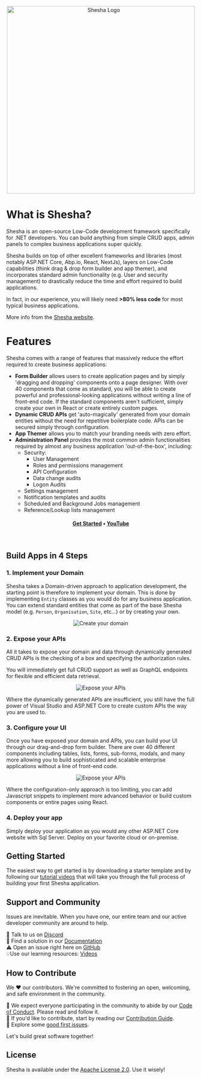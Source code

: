 <p align="center">
<a href="https://www.shesha.io?utm_source=github&utm_medium=organic&utm_campaign=readme">
  <img src="https://github.com/shesha-io/shesha-framework/blob/main/static/Shesha_Horizontal.png" alt="Shesha Logo" width="500">
</a>
</p>

# What is Shesha?
<p>Shesha is an open-source Low-Code development framework specifically for .NET developers. You can build anything from simple CRUD apps, admin panels to complex business applications super quickly.</p>

Shesha builds on top of other excellent frameworks and libraries (most notably ASP\.NET Core, Abp\.io, React, NextJs), layers on Low-Code capabilities (think drag & drop form builder and app themer), and incorporates standard admin functionality (e.g. User and security management) to drastically reduce the time and effort required to build applications.

In fact, in our experience, you will likely need **>80% less code** for most typical business applications.

More info from the [Shesha website](https://shesha.io/).

# Features

Shesha comes with a range of features that massively reduce the effort required to create business applications:
* **Form Builder** allows users to create application pages and by simply 'dragging and dropping' components onto a page designer. With over 40 components that come as standard, you will be able to create powerful and professional-looking applications without writing a line of front-end code. If the standard components aren't sufficient, simply create your own in React or create entirely custom pages.
* **Dynamic CRUD APIs** get 'auto-magically' generated from your domain entities without the need for repetitive boilerplate code. APIs can be secured simply through configuration.
* **App Themer** allows you to match your branding needs with zero effort.
* **Administration Panel** provides the most common admin functionalities required by almost any business application 'out-of-the-box', including:
  * Security:
    * User Management
    * Roles and permissions management
    * API Configuration
    * Data change audits
    * Logon Audits
  * Settings management
  * Notification templates and audits
  * Scheduled and Background Jobs management
  * Reference/Lookup lists management

<h4 align="center">
  <b><a href="https://www.shesha.io/get-started-with-shesha">Get Started</a></b>
  •
  <b><a href="https://www.youtube.com/@Shesha01">YouTube</a></b>
</h4>

<br />

## Build Apps in 4 Steps

### 1. Implement your Domain

Shesha takes a Domain-driven approach to application development, the starting point is therefore to implement your domain. This is done by implementing `Entity` classes as you would do for any business application. You can extend standard entities that come as part of the base Shesha model (e.g. `Person`, `Organisation`, `Site`, etc...) or by creating your own.
<p align="center">
<img alt="Create your domain" src="https://github.com/shesha-io/shesha-framework/blob/main/static/domain-entity.gif" />
</p>

### 2. Expose your APIs
All it takes to expose your domain and data through dynamically generated CRUD APIs is the checking of a box and specifying the authorization rules.

You will immediately get full CRUD support as well as GraphQL endpoints for flexible and efficient data retrieval.

<p align="center">
<img alt="Expose your APIs" src="https://github.com/shesha-io/shesha-framework/blob/main/static/generate-api.gif" />
</p>

Where the dynamically generated APIs are insufficient, you still have the full power of Visual Studio and ASP.NET Core to create custom APIs the way you are used to.

### 3. Configure your UI

Once you have exposed your domain and APIs, you can build your UI through our drag-and-drop form builder. There are over 40 different components including tables, lists, forms, sub-forms, modals, and many more allowing you to build sophisticated and scalable enterprise applications without a line of front-end code.

<p align="center">
<img alt="Expose your APIs" src="https://github.com/shesha-io/shesha-framework/blob/main/static/form-configuration.gif" />
</p>

Where the configuration-only approach is too limiting, you can add Javascript snippets to implement more advanced behavior or build custom components or entire pages using React.

### 4. Deploy your app

Simply deploy your application as you would any other ASP.NET Core website with Sql Server. Deploy on your favorite cloud or on-premise.


## Getting Started

The easiest way to get started is by downloading a starter template and by following our [tutorial videos](https://www.youtube.com/watch?v=-QqzmP30kBs&list=PLEFomNQeAmo2Azy7aWqjX5oiIAeKiFCzt) that will take you through the full process of building your first Shesha application.

## Support and Community

Issues are inevitable. When you have one, our entire team and our active developer community are around to help.<br>

💬 Talk to us on [Discord](https://discord.gg/pdDh7JRNGp)<br>
📄 Find a solution in our [Documentation](https://shesha-documentation.readthedocs.io/)<br>
⚠️ Open an issue right here on [GitHub](https://github.com/shesha-io/shesha-framework/issues)<br>
💡Use our learning resources: [Videos](https://www.youtube.com/@Shesha01)<br>

## How to Contribute

We ❤️ our contributors. We're committed to fostering an open, welcoming, and safe environment in the community.

📕 We expect everyone participating in the community to abide by our [Code of Conduct](https://github.com/shesha-io/shesha-framework/CODE_OF_CONDUCT.md). Please read and follow it. <br>
🤝 If you'd like to contribute, start by reading our [Contribution Guide](https://github.com/shesha-io/shesha-framework/blob/main/.github/CONTRIBUTING.md).<br>
👾 Explore some [good first issues](https://github.com/shesha-io/shesha-framework/issues?q=is%3Aopen+is%3Aissue+label%3A%22good+first+issue%22).<br>

Let's build great software together!

## License

Shesha is available under the [Apache License 2.0](https://github.com/shesha-io/shesha-framework/blob/main/LICENSE.md). Use it wisely!

